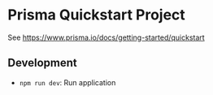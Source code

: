 # Prisma Quickstart Project

See https://www.prisma.io/docs/getting-started/quickstart

## Development

- `npm run dev`: Run application
